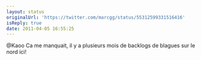 ```yaml
---
layout: status
originalUrl: 'https://twitter.com/marcgg/status/55312599331516416'
isReply: true
date: 2011-04-05 16:55:25
---
```


@Kaoo Ca me manquait, il y a plusieurs mois de backlogs de blagues sur le nord ici!
